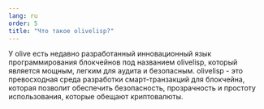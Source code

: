 ```yaml
---
lang: ru
order: 5
title: "Что такое olivelisp?"
---
```


У olive есть недавно разработанный инновационный язык программирования блокчейнов под названием olivelisp, который является мощным, легким для аудита и безопасным. olivelisp - это превосходная среда разработки смарт-транзакций для блокчейна, которая позволит обеспечить безопасность, прозрачность и простоту использования, которые обещают криптовалюты.
